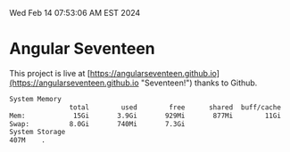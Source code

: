 Wed Feb 14 07:53:06 AM EST 2024

# Angular Seventeen


This project is live at [https://angularseventeen.github.io](https://angularseventeen.github.io "Seventeen!") thanks to Github.

```bash
System Memory
               total        used        free      shared  buff/cache   available
Mem:            15Gi       3.9Gi       929Mi       877Mi        11Gi        11Gi
Swap:          8.0Gi       740Mi       7.3Gi
System Storage
407M	.
```
```bash
